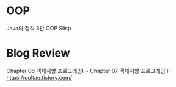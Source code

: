 # OOP
Java의 정석 3판 OOP Slisp

# Blog Review
Chapter 06 객체지향 프로그래밍I ~ Chapter 07 객체지향 프로그래밍 II
https://doltae.tistory.com/
